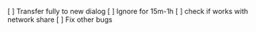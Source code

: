 [ ] Transfer fully to new dialog
[ ] Ignore for 15m-1h
[ ] check if works with network share
[ ] Fix other bugs
